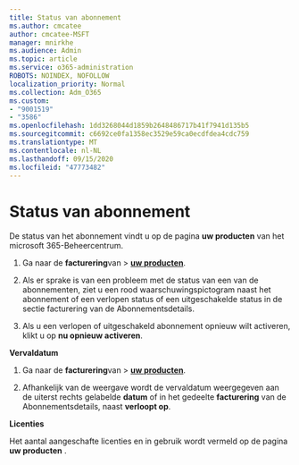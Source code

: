 ```yaml
---
title: Status van abonnement
ms.author: cmcatee
author: cmcatee-MSFT
manager: mnirkhe
ms.audience: Admin
ms.topic: article
ms.service: o365-administration
ROBOTS: NOINDEX, NOFOLLOW
localization_priority: Normal
ms.collection: Adm_O365
ms.custom:
- "9001519"
- "3586"
ms.openlocfilehash: 1dd3268044d1859b2648486717b41f7941d135b5
ms.sourcegitcommit: c6692ce0fa1358ec3529e59ca0ecdfdea4cdc759
ms.translationtype: MT
ms.contentlocale: nl-NL
ms.lasthandoff: 09/15/2020
ms.locfileid: "47773482"
---
```

# <a name="subscription-status"></a>Status van abonnement

De status van het abonnement vindt u op de pagina **uw producten** van het microsoft 365-Beheercentrum.

1. Ga naar de **facturering**van  >  **[uw producten](https://go.microsoft.com/fwlink/p/?linkid=842054)**.

2. Als er sprake is van een probleem met de status van een van de abonnementen, ziet u een rood waarschuwingspictogram naast het abonnement of een verlopen status of een uitgeschakelde status in de sectie facturering van de Abonnementsdetails.

3. Als u een verlopen of uitgeschakeld abonnement opnieuw wilt activeren, klikt u op **nu opnieuw activeren**.

**Vervaldatum**

1. Ga naar de **facturering**van  >  **[uw producten](https://go.microsoft.com/fwlink/p/?linkid=842054)**.

2. Afhankelijk van de weergave wordt de vervaldatum weergegeven aan de uiterst rechts gelabelde **datum** of in het gedeelte **facturering** van de Abonnementsdetails, naast **verloopt op**.

**Licenties**

Het aantal aangeschafte licenties en in gebruik wordt vermeld op de pagina **uw producten** .

